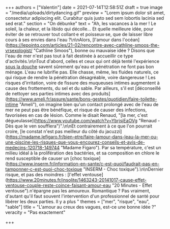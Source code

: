 +++
authors = ["Valentin"]
date = 2021-07-14T12:58:51Z
draft = true
image = "/media/uploads/dirtydancing.gif"
preview = "Lorem ipsum dolor sit amet, consectetur adipiscing elit. Curabitur quis justo sed sem lobortis lacinia sed sed erat."
section = "On débunke"
text = "Ah, les vacances à la mer ! Le soleil, la chaleur, et la libido qui décolle... Et quelle meilleure idée, pour éviter de se retrouver tout collant·e et poisseux·se, que de laisser libre cours à ses envies dans l'eau ?\n\nAlors, [l'amour dans l'océan](https://lepointq.com/articles/21-02/rencontre-avec-cathline-smoos-the-vrsexologist/ \"Cathline Smoos\"), bonne ou mauvaise idée ? Disons que l'eau de mer n'est pas tout à fait destinée à accueillir ce type d'activités.\n\nTout d'abord, celles et ceux qui ont déjà tenté l'expérience [sous la douche]() savent sûrement qu'eau et pénétration ne font pas bon ménage. L'eau ne lubrifie pas. Elle chasse, même, les fluides naturels, ce qui risque de rendre la pénétration désagréable, voire dangereuse ! Les risques d'irritation, voire de fissure des muqueuses intimes augmentent à cause des frottements, du sel et du sable. Par ailleurs, s'il est [déconseillé de nettoyer ses parties intimes avec des produits](https://www.ameli.fr/assure/sante/bons-gestes/quotidien/faire-toilette-intime \"Ameli\"), on imagine bien qu'un contact prolongé avec de l'eau de mer ne peut pas être bénéfique, et risque de causer des infections, favorisées en cas de lésion. Comme le disait Renaud, \"[la mer, c'est dégueulasse](https://www.youtube.com/watch?v=YbrjsjEaOVg \"Renaud - Dès que le ven soufflera\")\".\n\nEt contrairement à ce que l'on pourrait croire, [le constat n'est pas meilleur du côté du jacuzzi](https://madame.lefigaro.fr/bien-etre/faire-lamour-dans-leau-la-mer-ou-une-piscine-les-risques-que-vous-encourez-conseils-et-avis-de-medecins-120718-149744 \"Madame Figaro\"). Par sa température, c'est un milieu idéal à la prolifération des bactéries, et sa composition en chlore le rend susceptible de causer un [choc toxique](https://www.inserm.fr/information-en-sante/c-est-quoi/faudrait-pas-en-tamponner-c-est-quoi-choc-toxique \"INSERM - Choc toxique\").\n\nDernier risque, et pas des moindres : [l'effet ventouse](https://www.20minutes.fr/insolite/1463243-20141017-cause-effet-ventouse-couple-reste-coince-faisant-amour-eau \"20 Minutes - Effet ventouse\").n'épargne pas les amoureux. Romantique ? Pas vraiment, d'autant qu'il faut souvent l'intervention d'un professionnel de santé pour libérer les deux parties. Il y a plus "
themes = ["mer", "risque", "eau", "sable"]
title = "L'amour au creux des vagues, est-ce une bonne idée ?"
veracity = "Pas exactement"

+++
